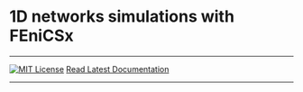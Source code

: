 # 1D networks simulations with FEniCSx
_________________

[![MIT License](https://img.shields.io/github/license/cdaversin/networks_fenicsx)](LICENSE)
[Read Latest Documentation](https://cdaversin.github.io/networks_fenicsx/)
_________________

